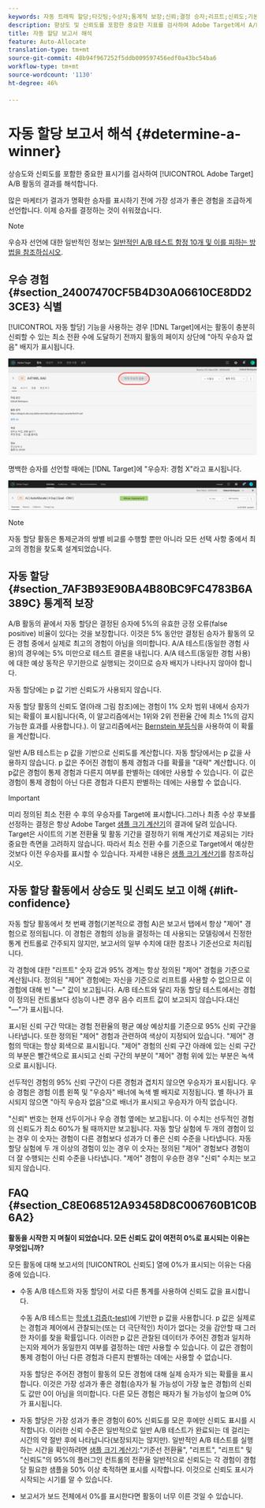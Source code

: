 ```yaml
---
keywords: 자동 트래픽 할당;타깃팅;수상자;통계적 보장;신뢰;결정 승자;리프트;신뢰도;기본값;기본 경험;자동 할당
description: 향상도 및 신뢰도를 포함한 중요한 지표를 검사하여 Adobe Target에서 A/B 자동 할당 활동의 결과를 해석합니다.
title: 자동 할당 보고서 해석
feature: Auto-Allocate
translation-type: tm+mt
source-git-commit: 48b94f967252f5ddb009597456edf0a43bc54ba6
workflow-type: tm+mt
source-wordcount: '1130'
ht-degree: 46%

---
```



# 자동 할당 보고서 해석 {#determine-a-winner}

상승도와 신뢰도를 포함한 중요한 표시기를 검사하여 [!UICONTROL Adobe Target] A/B 활동의 결과를 해석합니다.

많은 마케터가 결과가 명확한 승자를 표시하기 전에 가장 성과가 좋은 경험을 조급하게 선언합니다. 이제 승자를 결정하는 것이 쉬워졌습니다.

>[!NOTE]
>
>우승자 선언에 대한 일반적인 정보는 [일반적인 A/B 테스트 함정 10개 및 이를 피하는 방법을 참조하십시오](/help/c-activities/t-test-ab/common-ab-testing-pitfalls.md).

## 우승 경험 {#section_24007470CF5B4D30A06610CE8DD23CE3} 식별

[!UICONTROL 자동 할당] 기능을 사용하는 경우 [!DNL Target]에서는 활동이 충분히 신뢰할 수 있는 최소 전환 수에 도달하기 전까지 활동의 페이지 상단에 &quot;아직 우승자 없음&quot; 배지가 표시됩니다.

![우승자 배지 없음](/help/c-activities/automated-traffic-allocation/assets/no-winner.png)

명백한 승자를 선언할 때에는 [!DNL Target]에 &quot;우승자: 경험 X&quot;라고 표시됩니다.

![](assets/winner.png)

>[!NOTE]
>
>자동 할당 활동은 통제군과의 쌍별 비교를 수행할 뿐만 아니라 모든 선택 사항 중에서 최고의 경험을 찾도록 설계되었습니다.

## 자동 할당 {#section_7AF3B93E90BA4B80BC9FC4783B6A389C} 통계적 보장

A/B 활동의 끝에서 자동 할당은 결정된 승자에 5%의 유효한 긍정 오류(false positive) 비율이 있다는 것을 보장합니다. 이것은 5% 동안만 결정된 승자가 활동의 모든 경험 중에서 실제로 최고의 경험이 아님을 의미합니다. A/A 테스트(동일한 경험 사용)의 경우에는 5% 미만으로 테스트 결론을 내립니다. A/A 테스트(동일한 경험 사용)에 대한 예상 동작은 무기한으로 실행되는 것이므로 승자 배지가 나타나지 않아야 합니다.

자동 할당에는 p 값 기반 신뢰도가 사용되지 않습니다.

자동 할당 활동의 신뢰도 열(아래 그림 참조)에는 경험이 1% 오차 범위 내에서 승자가 되는 확률이 표시됩니다(즉, 이 알고리즘에서는 1위와 2위 전환율 간에 최소 1%의 감지 가능한 효과를 사용합니다.). 이 알고리즘에서는 [Bernstein 부등식](https://en.wikipedia.org/wiki/Bernstein_inequalities_(probability_theory))을 사용하여 이 확률을 계산합니다.

일반 A/B 테스트는 p 값을 기반으로 신뢰도를 계산합니다. 자동 할당에서는 p 값을 사용하지 않습니다. p 값은 주어진 경험이 통제 경험과 다를 확률을 &quot;대략&quot; 계산합니다. 이 p값은 경험이 통제 경험과 다른지 여부를 판별하는 데에만 사용할 수 있습니다. 이 값은 경험이 통제 경험이 아닌 다른 경험과 다른지 판별하는 데에는 사용할 수 없습니다.

>[!IMPORTANT]
>
>미리 정의된 최소 전환 수 후의 우승자를 Target에 표시합니다.그러나 최종 수상 후보를 선정하는 결정은 항상 Adobe Target [샘플 크기 계산기](https://docs.adobe.com/content/target-microsite/testcalculator.html)의 결과에 달려 있습니다. Target은 사이트의 기본 전환율 및 활동 기간을 결정하기 위해 계산기로 제공되는 기타 중요한 측면을 고려하지 않습니다. 따라서 최소 전환 수를 기준으로 Target에서 예상한 것보다 이전 우승자를 표시할 수 있습니다. 자세한 내용은 [샘플 크기 계산기](/help/c-activities/t-test-ab/sample-size-determination.md#section_6B8725BD704C4AFE939EF2A6B6E834E6)를 참조하십시오.

## 자동 할당 활동에서 상승도 및 신뢰도 보고 이해 {#lift-confidence}

자동 할당 활동에서 첫 번째 경험(기본적으로 경험 A)은 보고서 탭에서 항상 &quot;제어&quot; 경험으로 정의됩니다. 이 경험은 경험의 성능을 결정하는 데 사용되는 모델링에서 진정한 통계 컨트롤로 간주되지 않지만, 보고서의 일부 수치에 대한 참조나 기준선으로 처리됩니다.

각 경험에 대한 &quot;리프트&quot; 숫자 값과 95% 경계는 항상 정의된 &quot;제어&quot; 경험을 기준으로 계산됩니다. 정의된 &quot;제어&quot; 경험에는 자신을 기준으로 리프트를 사용할 수 없으므로 이 경험에 대해 빈 &quot;—&quot; 값이 보고됩니다. A/B 테스트와 달리 자동 할당 테스트에서는 경험이 정의된 컨트롤보다 성능이 나쁜 경우 음수 리프트 값이 보고되지 않습니다.대신 &quot;—&quot;가 표시됩니다.

표시된 신뢰 구간 막대는 경험 전환율의 평균 예상 예상치를 기준으로 95% 신뢰 구간을 나타냅니다. 또한 정의된 &quot;제어&quot; 경험과 관련하여 색상이 지정되어 있습니다. &quot;제어&quot; 경험의 막대는 항상 회색으로 표시됩니다. &quot;제어&quot; 경험의 신뢰 구간 아래에 있는 신뢰 구간의 부분은 빨간색으로 표시되고 신뢰 구간의 부분이 &quot;제어&quot; 경험 위에 있는 부분은 녹색으로 표시됩니다.

선두적인 경험의 95% 신뢰 구간이 다른 경험과 겹치지 않으면 우승자가 표시됩니다. 우승 경험은 경험 이름 왼쪽 및 &quot;우승자&quot; 배너에 녹색 별 배지로 지정됩니다. 별 하나가 표시되지 않으면 &quot;아직 우승자 없음&quot;으로 배너가 표시되고 우승자가 아직 없습니다.

&quot;신뢰&quot; 번호는 현재 선두이거나 우승 경험 옆에는 보고됩니다. 이 수치는 선두적인 경험의 신뢰도가 최소 60%가 될 때까지만 보고됩니다. 자동 할당 실험에 두 개의 경험이 있는 경우 이 숫자는 경험이 다른 경험보다 성과가 더 좋은 신뢰 수준을 나타냅니다. 자동 할당 실험에 두 개 이상의 경험이 있는 경우 이 숫자는 정의된 &quot;제어&quot; 경험보다 경험이 더 잘 수행되는 신뢰 수준을 나타냅니다. &quot;제어&quot; 경험이 우승한 경우 &quot;신뢰&quot; 수치는 보고되지 않습니다.

## FAQ {#section_C8E068512A93458D8C006760B1C0B6A2}

**활동을 시작한 지 며칠이 되었습니다. 모든 신뢰도 값이 여전히 0%로 표시되는 이유는 무엇입니까?**

모든 활동에 대해 보고서의 [!UICONTROL 신뢰도] 열에 0%가 표시되는 이유는 다음 중에 있습니다.

* 수동 A/B 테스트와 자동 할당이 서로 다른 통계를 사용하여 신뢰도 값을 표시합니다.

   수동 A/B 테스트는 [학생 t 검증(t-test)](https://en.wikipedia.org/wiki/Student%27s_t-test)에 기반한 p 값을 사용합니다. p 값은 실제로는 경험과 제어에서 관찰되는(또는 더 극단적인) 차이가 없다는 것을 감안할 때 그러한 차이를 찾을 확률입니다. 이러한 p 값은 관찰된 데이터가 주어진 경험과 일치하는지와 제어가 동일한지 여부를 결정하는 데만 사용할 수 있습니다. 이 값은 경험이 통제 경험이 아닌 다른 경험과 다른지 판별하는 데에는 사용할 수 없습니다.

   자동 할당은 주어진 경험이 활동의 모든 경험에 대해 실제 승자가 되는 확률을 표시합니다. 이것은 가장 성과가 좋은 경험(승자가 될 가능성이 가장 높은 경험)의 신뢰도 값만 0이 아님을 의미합니다. 다른 모든 경험은 패자가 될 가능성이 높으며 0%가 표시됩니다.

* 자동 할당은 가장 성과가 좋은 경험이 60% 신뢰도를 모은 후에만 신뢰도 표시를 시작합니다. 이러한 신뢰 수준은 일반적으로 일반 A/B 테스트가 완료되는 데 걸리는 시간의 약 절반 후에 나타납니다(보장되지는 않지만). 일반적인 A/B 테스트를 실행하는 시간을 확인하려면 [샘플 크기 계산기](https://docs.adobe.com/content/target-microsite/testcalculator.html):&quot;기준선 전환율&quot;, &quot;리프트&quot;, &quot;리프트&quot; 및 &quot;신뢰도&quot;의 95%의 플러그인 컨트롤의 전환율 일반적으로 신뢰도는 각 경험이 경험당 필요한 샘플을 50% 이상 축적하면 표시를 시작합니다. 이것으로 신뢰도 표시가 시작되는 시기를 알 수 있습니다.
* 보고서가 보드 전체에서 0%를 표시한다면 활동이 너무 이른 것일 수 있습니다.

